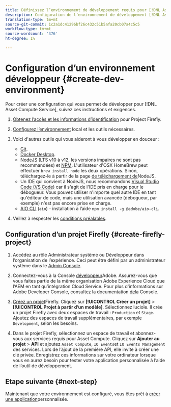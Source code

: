 ```yaml
---
title: Définissez l’environnement de développement requis pour [!DNL Asset Compute Service].
description: Configuration de l’environnement de développement [!DNL Asset Compute Service] pour la création et le test de débuts personnalisés.
translation-type: tm+mt
source-git-commit: 1c2a1dc41296bf26c432c51b5afa20cb07a4c5c5
workflow-type: tm+mt
source-wordcount: '376'
ht-degree: 1%

---
```



# Configuration d’un environnement développeur {#create-dev-environment}

Pour créer une configuration qui vous permet de développer pour [!DNL Asset Compute Service], suivez ces instructions et exigences.

1. [Obtenez l’accès et les informations d’identification](https://github.com/AdobeDocs/project-firefly/blob/master/getting_started/setup.md#acquire-access-and-credentials) pour Project Firefly.

1. [Configurez l’environnement](https://github.com/AdobeDocs/project-firefly/blob/master/getting_started/setup.md#local-environment-set-up) local et les outils nécessaires.

1. Voici d&#39;autres outils qui vous aideront à vous développer en douceur :

   * [Git](https://git-scm.com/).
   * [Docker Desktop](https://www.docker.com/get-started).
   * [NodeJS](https://nodejs.org) (LTS v10 à v12, les versions impaires ne sont pas recommandées) et [NPM](https://www.npmjs.com). L&#39;utilisateur d&#39;OSX HomeBrew peut effectuer `brew install node` les deux opérations. Sinon, téléchargez-le à partir de la page [de téléchargement de](https://nodejs.org/en/)NodeJS.
   * Un IDE qui convient à NodeJS, nous recommandons [Visual Studio Code (VS Code)](https://code.visualstudio.com) car il s&#39;agit de l&#39;IDE pris en charge pour le débogueur. Vous pouvez utiliser n&#39;importe quel autre IDE en tant qu&#39;éditeur de code, mais une utilisation avancée (débogueur, par exemple) n&#39;est pas encore prise en charge.
   * [AIO CLI](https://github.com/adobe/aio-cli) (`aio`) - installation à l’aide `npm install -g @adobe/aio-cli`.

1. Veillez à respecter les [conditions préalables](/help/understand-extensibility.md#prerequisites-and-provisioning).

## Configuration d’un projet Firefly {#create-firefly-project}

1. Accédez au rôle Administrateur système ou Développeur dans l’organisation de l’expérience. Ceci peut être défini par un administrateur système dans le [Admin Console](https://adminconsole.adobe.com/overview).

1. Connectez-vous à la Console [développeur](https://console.adobe.io/)Adobe. Assurez-vous que vous faites partie de la même organisation Adobe Experience Cloud que l’AEM en tant qu’intégration Cloud Service. Pour plus d&#39;informations sur Adobe Developer Console, consultez la documentation [de](https://www.adobe.io/apis/experienceplatform/console/docs.html)la Console.

1. [Créez un projet](https://www.adobe.io/apis/experienceplatform/project-firefly/docs.html#!AdobeDocs/project-firefly/master/getting_started/first_app.md)Firefly. Cliquez sur **[!UICONTROL Créer un projet]** > **[!UICONTROL Projet à partir d’un modèle]**. Sélectionnez luciole. Il crée un projet Firefly avec deux espaces de travail : `Production` et `Stage`. Ajoutez des espaces de travail supplémentaires, par exemple `Development`, selon les besoins.

1. Dans le projet Firefly, sélectionnez un espace de travail et abonnez-vous aux services requis pour Asset Compute. Cliquez sur **Ajouter au projet** > **API** et ajoutez `Asset Compute`, `IO Events`et `IO Events Management` des services. Lors de l’ajout de la première API, elle invite à créer une clé privée. Enregistrez ces informations sur votre ordinateur lorsque vous en aurez besoin pour tester votre application personnalisée à l’aide de l’outil de développement.

## Etape suivante {#next-step}

Maintenant que votre environnement est configuré, vous êtes prêt à [créer une application](develop-custom-application.md)personnalisée.

<!-- TBD items for later:
 
* Any steps in the beginning that lead to gotchas later should be called out for caution? For example,
  * don't change some defaults initially
  * know risks when deviating from standard path
  * naming conventions to follow
  * Retrieve and format credentials (YAML file details)
-->
